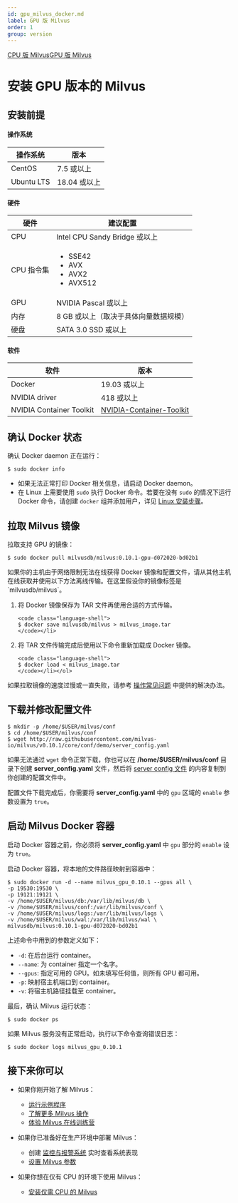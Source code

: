 ```yaml
---
id: gpu_milvus_docker.md
label: GPU 版 Milvus
order: 1
group: version
---
```


<div class="tab-wrapper"><a href="/doc_to/zh-CN/quick_start/install_milvus/cpu_milvus_docker.md" >CPU 版 Milvus</a><a href="/doc_to/zh-CN/quick_start/install_milvus/gpu_milvus_docker.md" class='active'>GPU 版 Milvus</a></div>


# 安装 GPU 版本的 Milvus

## 安装前提

#### 操作系统

| 操作系统    | 版本      |
| -------------- | ------------ |
| CentOS         | 7.5 或以上    |
| Ubuntu LTS     | 18.04 或以上  |

#### 硬件

| 硬件  | 建议配置                               |
| ---- | ------------------------------------- |
| CPU  | Intel CPU Sandy Bridge 或以上          |
| CPU 指令集 | <ul><li>SSE42</li><li>AVX</li><li>AVX2</li><li>AVX512</li></ul> |
| GPU  | NVIDIA Pascal 或以上                   |
| 内存  | 8 GB 或以上（取决于具体向量数据规模）     |
| 硬盘  | SATA 3.0 SSD 或以上                    |

#### 软件

| 软件            | 版本                                |
| -------------- | -------------------------------------- |
| Docker         | 19.03 或以上                            |
| NVIDIA driver  | 418 或以上                              |
| NVIDIA Container Toolkit  | [NVIDIA-Container-Toolkit](https://github.com/NVIDIA/nvidia-docker)                              |

## 确认 Docker 状态

确认 Docker daemon 正在运行：

```shell
$ sudo docker info
```

<div class="alert note">
<ul>
<li>如果无法正常打印 Docker 相关信息，请启动 Docker daemon。</li>
<li>在 Linux 上需要使用 <code>sudo</code> 执行 Docker 命令。若要在没有 <code>sudo</code> 的情况下运行 Docker 命令，请创建 <code>docker</code> 组并添加用户，详见 <a href="https://docs.docker.com/install/linux/linux-postinstall/">Linux 安装步骤</a>。</li>
</ul>
</div>

## 拉取 Milvus 镜像

拉取支持 GPU 的镜像：

```shell
$ sudo docker pull milvusdb/milvus:0.10.1-gpu-d072020-bd02b1
```
<div class="alert note">
如果你的主机由于网络限制无法在线获得 Docker 镜像和配置文件，请从其他主机在线获取并使用以下方法离线传输。在这里假设你的镜像标签是 `milvusdb/milvus`。
<ol>
 <li>将 Docker 镜像保存为 TAR 文件再使用合适的方式传输。</br>

    <code class="language-shell">
    $ docker save milvusdb/milvus > milvus_image.tar
    </code></li>

<li>将 TAR 文件传输完成后使用以下命令重新加载成 Docker 镜像。</br>

    <code class="language-shell">
    $ docker load < milvus_image.tar
    </code></li></ol>
</div>
<div class="alert note">
如果拉取镜像的速度过慢或一直失败，请参考 <a href="operational_faq.md">操作常见问题</a> 中提供的解决办法。
</div>

## 下载并修改配置文件

```shell
$ mkdir -p /home/$USER/milvus/conf
$ cd /home/$USER/milvus/conf
$ wget http://raw.githubusercontent.com/milvus-io/milvus/v0.10.1/core/conf/demo/server_config.yaml
```

<div class="alert note">
如果无法通过 <code>wget</code> 命令正常下载，你也可以在 <b>/home/$USER/milvus/conf</b> 目录下创建 <b>server_config.yaml</b> 文件，然后将 <a href="https://github.com/milvus-io/milvus/blob/v0.10.1/core/conf/demo/server_config.yaml">server config 文件</a> 的内容复制到你创建的配置文件中。
</div>

配置文件下载完成后，你需要将 **server_config.yaml** 中的 `gpu` 区域的 `enable` 参数设置为 `true`。

## 启动 Milvus Docker 容器

启动 Docker 容器之前，你必须将 **server_config.yaml** 中 `gpu` 部分的 `enable` 设为 `true`。

启动 Docker 容器，将本地的文件路径映射到容器中：

```shell
$ sudo docker run -d --name milvus_gpu_0.10.1 --gpus all \
-p 19530:19530 \
-p 19121:19121 \
-v /home/$USER/milvus/db:/var/lib/milvus/db \
-v /home/$USER/milvus/conf:/var/lib/milvus/conf \
-v /home/$USER/milvus/logs:/var/lib/milvus/logs \
-v /home/$USER/milvus/wal:/var/lib/milvus/wal \
milvusdb/milvus:0.10.1-gpu-d072020-bd02b1
```

上述命令中用到的参数定义如下：

- `-d`: 在后台运行 container。
- `--name`: 为 container 指定一个名字。
- `--gpus`: 指定可用的 GPU。如未填写任何值，则所有 GPU 都可用。
- `-p`: 映射宿主机端口到 container。
- `-v`: 将宿主机路径挂载至 container。

最后，确认 Milvus 运行状态：

```shell
$ sudo docker ps
```

如果 Milvus 服务没有正常启动，执行以下命令查询错误日志：

```shell
$ sudo docker logs milvus_gpu_0.10.1
```

## 接下来你可以

- 如果你刚开始了解 Milvus：

  - [运行示例程序](example_code.md)
  - [了解更多 Milvus 操作](milvus_operation.md)
  - [体验 Milvus 在线训练营](https://github.com/milvus-io/bootcamp)

- 如果你已准备好在生产环境中部署 Milvus：

  - 创建 [监控与报警系统](monitor.md) 实时查看系统表现
  - [设置 Milvus 参数](milvus_config.md)
  
- 如果你想在仅有 CPU 的环境下使用 Milvus：

  - [安装仅需 CPU 的 Milvus](cpu_milvus_docker.md)

